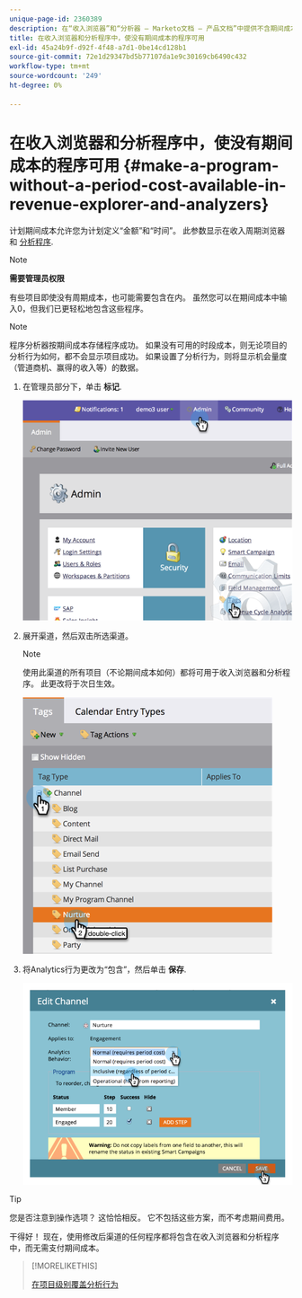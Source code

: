 ```yaml
---
unique-page-id: 2360389
description: 在“收入浏览器”和“分析器 — Marketo文档 — 产品文档”中提供不含期间成本的计划
title: 在收入浏览器和分析程序中，使没有期间成本的程序可用
exl-id: 45a24b9f-d92f-4f48-a7d1-0be14cd128b1
source-git-commit: 72e1d29347bd5b77107da1e9c30169cb6490c432
workflow-type: tm+mt
source-wordcount: '249'
ht-degree: 0%

---
```


# 在收入浏览器和分析程序中，使没有期间成本的程序可用 {#make-a-program-without-a-period-cost-available-in-revenue-explorer-and-analyzers}

计划期间成本允许您为计划定义“金额”和“时间”。 此参数显示在收入周期浏览器和 [分析程序](/help/marketo/product-docs/reporting/revenue-cycle-analytics/opportunity-influence-analyzer/tell-the-marketing-story-with-an-opportunity-influence-analyzer.md).

>[!NOTE]
>
>**需要管理员权限**

有些项目即使没有周期成本，也可能需要包含在内。 虽然您可以在期间成本中输入0，但我们已更轻松地包含这些程序。

>[!NOTE]
>
>程序分析器按期间成本存储程序成功。 如果没有可用的时段成本，则无论项目的分析行为如何，都不会显示项目成功。 如果设置了分析行为，则将显示机会量度（管道商机、赢得的收入等）的数据。

1. 在管理员部分下，单击 **标记**.

   ![](assets/image2014-9-17-12-3a35-3a32.png)

1. 展开渠道，然后双击所选渠道。

   >[!NOTE]
   >
   >使用此渠道的所有项目（不论期间成本如何）都将可用于收入浏览器和分析程序。 此更改将于次日生效。

   ![](assets/image2014-9-17-12-3a36-3a7.png)

1. 将Analytics行为更改为“包含”，然后单击 **保存**.

   ![](assets/image2014-9-17-12-3a36-3a13.png)

>[!TIP]
>
>您是否注意到操作选项？ 这恰恰相反。 它不包括这些方案，而不考虑期间费用。

干得好！ 现在，使用修改后渠道的任何程序都将包含在收入浏览器和分析程序中，而无需支付期间成本。

>[!MORELIKETHIS]
>
>[在项目级别覆盖分析行为](/help/marketo/product-docs/reporting/revenue-cycle-analytics/program-analytics/override-analytics-behavior-at-the-program-level.md)
